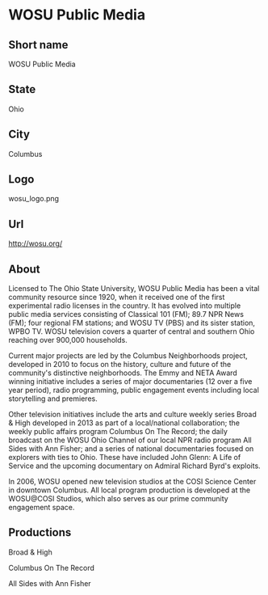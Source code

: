 # WOSU Public Media

## Short name

WOSU Public Media

## State

Ohio

## City

Columbus

## Logo

wosu\_logo.png

## Url

http://wosu.org/

## About

Licensed to The Ohio State University, WOSU Public Media has been
a vital community resource since 1920, when it received one of the first experimental
radio licenses in the country. It has evolved into multiple public media services
consisting of Classical 101 (FM); 89.7 NPR News (FM); four regional FM stations;
and WOSU TV (PBS) and its sister station, WPBO TV. WOSU television covers a quarter
of central and southern Ohio reaching over 900,000 households.

Current major
projects are led by the Columbus Neighborhoods project, developed in 2010 to focus
on the history, culture and future of the community's distinctive neighborhoods.
The Emmy and NETA Award winning initiative includes a series of major documentaries
(12 over a five year period), radio programming, public engagement events including
local storytelling and premieres.

Other television initiatives include the arts
and culture weekly series Broad & High developed in 2013 as part of a local/national
collaboration; the weekly public affairs program Columbus On The Record; the daily
broadcast on the WOSU Ohio Channel of our local NPR radio program All Sides with
Ann Fisher; and a series of national documentaries focused on explorers with ties
to Ohio.  These have included John Glenn: A Life of Service and the upcoming documentary
on Admiral Richard Byrd's exploits.

In 2006, WOSU opened new television studios
at the COSI Science Center in downtown Columbus. All local program production
is developed at the WOSU@COSI Studios, which also serves as our prime community
engagement space.


## Productions

Broad & High

Columbus On The Record

All Sides with Ann Fisher

